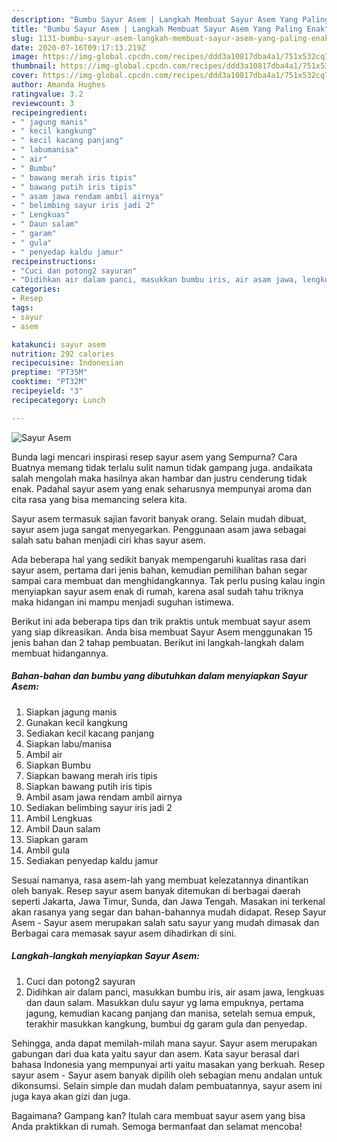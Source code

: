 ```yaml
---
description: "Bumbu Sayur Asem | Langkah Membuat Sayur Asem Yang Paling Enak"
title: "Bumbu Sayur Asem | Langkah Membuat Sayur Asem Yang Paling Enak"
slug: 1131-bumbu-sayur-asem-langkah-membuat-sayur-asem-yang-paling-enak
date: 2020-07-16T09:17:13.219Z
image: https://img-global.cpcdn.com/recipes/ddd3a10817dba4a1/751x532cq70/sayur-asem-foto-resep-utama.jpg
thumbnail: https://img-global.cpcdn.com/recipes/ddd3a10817dba4a1/751x532cq70/sayur-asem-foto-resep-utama.jpg
cover: https://img-global.cpcdn.com/recipes/ddd3a10817dba4a1/751x532cq70/sayur-asem-foto-resep-utama.jpg
author: Amanda Hughes
ratingvalue: 3.2
reviewcount: 3
recipeingredient:
- " jagung manis"
- " kecil kangkung"
- " kecil kacang panjang"
- " labumanisa"
- " air"
- " Bumbu"
- " bawang merah iris tipis"
- " bawang putih iris tipis"
- " asam jawa rendam ambil airnya"
- " belimbing sayur iris jadi 2"
- " Lengkuas"
- " Daun salam"
- " garam"
- " gula"
- " penyedap kaldu jamur"
recipeinstructions:
- "Cuci dan potong2 sayuran"
- "Didihkan air dalam panci, masukkan bumbu iris, air asam jawa, lengkuas dan daun salam. Masukkan dulu sayur yg lama empuknya, pertama jagung, kemudian kacang panjang dan manisa, setelah semua empuk, terakhir masukkan kangkung, bumbui dg garam gula dan penyedap."
categories:
- Resep
tags:
- sayur
- asem

katakunci: sayur asem 
nutrition: 292 calories
recipecuisine: Indonesian
preptime: "PT35M"
cooktime: "PT32M"
recipeyield: "3"
recipecategory: Lunch

---
```



![Sayur Asem](https://img-global.cpcdn.com/recipes/ddd3a10817dba4a1/751x532cq70/sayur-asem-foto-resep-utama.jpg)

Bunda lagi mencari inspirasi resep sayur asem yang Sempurna? Cara Buatnya memang tidak terlalu sulit namun tidak gampang juga. andaikata salah mengolah maka hasilnya akan hambar dan justru cenderung tidak enak. Padahal sayur asem yang enak seharusnya mempunyai aroma dan cita rasa yang bisa memancing selera kita.

Sayur asem termasuk sajian favorit banyak orang. Selain mudah dibuat, sayur asem juga sangat menyegarkan. Penggunaan asam jawa sebagai salah satu bahan menjadi ciri khas sayur asem.

Ada beberapa hal yang sedikit banyak mempengaruhi kualitas rasa dari sayur asem, pertama dari jenis bahan, kemudian pemilihan bahan segar sampai cara membuat dan menghidangkannya. Tak perlu pusing kalau ingin menyiapkan sayur asem enak di rumah, karena asal sudah tahu triknya maka hidangan ini mampu menjadi suguhan istimewa.


Berikut ini ada beberapa tips dan trik praktis untuk membuat sayur asem yang siap dikreasikan. Anda bisa membuat Sayur Asem menggunakan 15 jenis bahan dan 2 tahap pembuatan. Berikut ini langkah-langkah dalam membuat hidangannya.

<!--inarticleads1-->

##### Bahan-bahan dan bumbu yang dibutuhkan dalam menyiapkan Sayur Asem:

1. Siapkan  jagung manis
1. Gunakan  kecil kangkung
1. Sediakan  kecil kacang panjang
1. Siapkan  labu/manisa
1. Ambil  air
1. Siapkan  Bumbu
1. Siapkan  bawang merah iris tipis
1. Siapkan  bawang putih iris tipis
1. Ambil  asam jawa rendam ambil airnya
1. Sediakan  belimbing sayur iris jadi 2
1. Ambil  Lengkuas
1. Ambil  Daun salam
1. Siapkan  garam
1. Ambil  gula
1. Sediakan  penyedap kaldu jamur


Sesuai namanya, rasa asem-lah yang membuat kelezatannya dinantikan oleh banyak. Resep sayur asem banyak ditemukan di berbagai daerah seperti Jakarta, Jawa Timur, Sunda, dan Jawa Tengah. Masakan ini terkenal akan rasanya yang segar dan bahan-bahannya mudah didapat. Resep Sayur Asem - Sayur asem merupakan salah satu sayur yang mudah dimasak dan Berbagai cara memasak sayur asem dihadirkan di sini. 

<!--inarticleads2-->

##### Langkah-langkah menyiapkan Sayur Asem:

1. Cuci dan potong2 sayuran
1. Didihkan air dalam panci, masukkan bumbu iris, air asam jawa, lengkuas dan daun salam. Masukkan dulu sayur yg lama empuknya, pertama jagung, kemudian kacang panjang dan manisa, setelah semua empuk, terakhir masukkan kangkung, bumbui dg garam gula dan penyedap.


Sehingga, anda dapat memilah-milah mana sayur. Sayur asem merupakan gabungan dari dua kata yaitu sayur dan asem. Kata sayur berasal dari bahasa Indonesia yang mempunyai arti yaitu masakan yang berkuah. Resep sayur asem - Sayur asem banyak dipilih oleh sebagian menu andalan untuk dikonsumsi. Selain simple dan mudah dalam pembuatannya, sayur asem ini juga kaya akan gizi dan juga. 

Bagaimana? Gampang kan? Itulah cara membuat sayur asem yang bisa Anda praktikkan di rumah. Semoga bermanfaat dan selamat mencoba!
